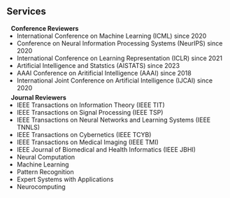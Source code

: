 ## Services

<h4 style="margin:0 10px 0;">Conference Reviewers</h4>

<ul style="margin:0 0 5px;">
   <li><a ><autocolor>International Conference on Machine Learning (ICML) since 2020 </autocolor></a></li>
   <li><a ><autocolor>Conference on Neural Information Processing Systems (NeurIPS) since 2020</autocolor></a></li>
   <li><a ><autocolor>International Conference on Learning Representation (ICLR) since 2021</autocolor></a></li>
   <li><a ><autocolor>Artificial Intelligence and Statstics (AISTATS) since 2023 </autocolor></a></li>  
   <li><a ><autocolor>AAAI Conference on Aritificial Intelligence (AAAI) since 2018 </autocolor></a></li>
  <li><a ><autocolor>International Joint Conference on Artificial Intelligence (IJCAI) since 2020 </autocolor></a></li>
</ul>

<h4 style="margin:0 10px 0;">Journal Reviewers</h4>

<ul style="margin:0 0 20px;">
  <li><a ><autocolor>IEEE Transactions on Information Theory (IEEE TIT)</autocolor></a></li>
    <li><a ><autocolor>IEEE Transactions on Signal Processing (IEEE TSP)</autocolor></a></li>
    <li><a ><autocolor>IEEE Transactions on Neural Networks and Learning Systems (IEEE TNNLS)</autocolor></a></li>
      <li><a ><autocolor>IEEE Transactions on Cybernetics (IEEE TCYB)</autocolor></a></li>
      <li><a ><autocolor>IEEE Transactions on Medical Imaging (IEEE TMI)</autocolor></a></li>
    <li><a ><autocolor>IEEE Journal of Biomedical and Health Informatics  (IEEE JBHI)</autocolor></a></li>
  <li><a ><autocolor>Neural Computation </autocolor></a></li>
    <li><a ><autocolor>Machine Learning </autocolor></a></li>
    <li><a ><autocolor>Pattern Recognition </autocolor></a></li>
    <li><a ><autocolor>Expert Systems with Applications </autocolor></a></li>
   <li><a ><autocolor> Neurocomputing </autocolor></a></li>

